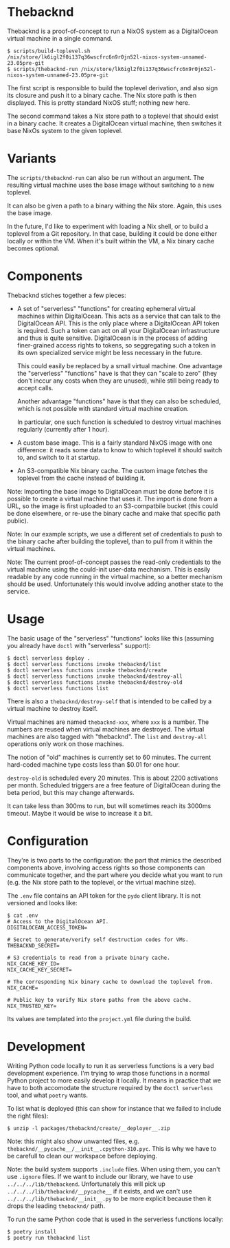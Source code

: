 # Thebacknd

Thebacknd is a proof-of-concept to run a NixOS system as a DigitalOcean virtual
machine in a single command.

```
$ scripts/build-toplevel.sh
/nix/store/lk6igl2f0i137q36wscfrc6n9r0jn52l-nixos-system-unnamed-23.05pre-git
$ scripts/thebacknd-run /nix/store/lk6igl2f0i137q36wscfrc6n9r0jn52l-nixos-system-unnamed-23.05pre-git
```

The first script is responsible to build the toplevel derivation, and also sign
its closure and push it to a binary cache. The Nix store path is then
displayed. This is pretty standard NixOS stuff; nothing new here.

The second command takes a Nix store path to a toplevel that should exist in a
binary cache. It creates a DigitalOcean virtual machine, then switches it base
NixOs system to the given toplevel.

# Variants

The `scripts/thebacknd-run` can also be run without an argument. The resulting
virtual machine uses the base image without switching to a new toplevel.

It can also be given a path to a binary withing the Nix store. Again, this uses
the base image.

In the future, I'd like to experiment with loading a Nix shell, or to build a
toplevel from a Git repository. In that case, building it could be done either
locally or within the VM. When it's built within the VM, a Nix binary cache
becomes optional.

# Components

Thebacknd stiches together a few pieces:

- A set of "serverless" "functions" for creating ephemeral virtual machines
  within DigitalOcean. This acts as a service that can talk to the DigitalOcean
  API. This is the only place where a DigitalOcean API token is required. Such a
  token can act on all your DigitalOcean infrastructure and thus is quite
  sensitive. DigitalOcean is in the process of adding finer-grained access rights
  to tokens, so seggregating such a token in its own specialized service might be
  less necessary in the future.

  This could easily be replaced by a small virtual machine. One advantage the
  "serverless" "functions" have is that they can "scale to zero" (they don't
  inccur any costs when they are unused), while still being ready to accept
  calls.

  Another advantage "functions" have is that they can also be scheduled, which
  is not possible with standard virtual machine creation.

  In particular, one such function is scheduled to destroy virtual machines
  regularly (currently after 1 hour).

- A custom base image. This is a fairly standard NixOS image with one
  difference: it reads some data to know to which toplevel it should switch to,
  and switch to it at startup.

- An S3-compatible Nix binary cache. The custom image fetches the toplevel from
  the cache instead of building it.

Note: Importing the base image to DigitalOcean must be done before it is
possible to create a virtual machine that uses it. The import is done from a
URL, so the image is first uploaded to an S3-compatbile bucket (this could be
done elsewhere, or re-use the binary cache and make that specific path public).

Note: In our example scripts, we use a different set of credentials to push to
the binary cache after building the toplevel, than to pull from it within the
virtual machines.

Note: The current proof-of-concept passes the read-only credentials to the
virtual machine using the could-init user-data mechanism. This is easily
readable by any code running in the virtual machine, so a better mechanism
should be used. Unfortunately this would involve adding another state to the
service.

# Usage

The basic usage of the "serverless" "functions" looks like this (assuming you
already have `doctl` with "serverless" support):

```
$ doctl serverless deploy .
$ doctl serverless functions invoke thebacknd/list
$ doctl serverless functions invoke thebacknd/create
$ doctl serverless functions invoke thebacknd/destroy-all
$ doctl serverless functions invoke thebacknd/destroy-old
$ doctl serverless functions list
```

There is also a `thebacknd/destroy-self` that is intended to be called by a
virtual machine to destroy itself.

Virtual machines are named `thebacknd-xxx`, where `xxx` is a number. The
numbers are reused when virtual machines are destroyed. The virtual machines
are also tagged with "thebacknd". The `list` and `destroy-all` operations only
work on those machines.

The notion of "old" machines is currently set to 60 minutes. The current
hard-coded machine type costs less than $0.01 for one hour.

`destroy-old` is scheduled every 20 minutes. This is about 2200 activations per
month. Scheduled triggers are a free feature of DigitalOcean during the beta
period, but this may change afterwards.

It can take less than 300ms to run, but will sometimes reach its 3000ms
timeout. Maybe it would be wise to increase it a bit.

# Configuration

They're is two parts to the configuration: the part that mimics the described
components above, involving access rights so those components can communicate
together, and the part where you decide what you want to run (e.g. the Nix
store path to the toplevel, or the virtual machine size).

The `.env` file contains an API token for the `pydo` client library. It is not
versioned and looks like:

```
$ cat .env
# Access to the DigitalOcean API.
DIGITALOCEAN_ACCESS_TOKEN=

# Secret to generate/verify self destruction codes for VMs.
THEBACKND_SECRET=

# S3 credentials to read from a private binary cache.
NIX_CACHE_KEY_ID=
NIX_CACHE_KEY_SECRET=

# The corresponding Nix binary cache to download the toplevel from.
NIX_CACHE=

# Public key to verify Nix store paths from the above cache.
NIX_TRUSTED_KEY=
```

Its values are templated into the `project.yml` file during the build.

# Development

Writing Python code locally to run it as serverless functions is a very bad
development experience. I'm trying to wrap those functions in a normal Python
project to more easily develop it locally. It means in practice that we have to
both accomodate the structure required by the `doctl serverless` tool, and what
`poetry` wants.

To list what is deployed (this can show for instance that we failed to include
the right files):

```
$ unzip -l packages/thebacknd/create/__deployer__.zip
```

Note: this might also show unwanted files, e.g.
`thebacknd/__pycache__/__init__.cpython-310.pyc`. This is why we have to be
carefull to clean our workspace before deploying.

Note: the build system supports `.include` files. When using them, you can't
use `.ignore` files. If we want to include our library, we have to use
`../../../lib/thebackend`. Unfortunately this will pick up
`../../../lib/thebacknd/__pycache__` if it exists, and we can't use
`../../../lib/thebacknd/__init__.py` to be more explicit because then it drops
the leading `thebacknd/` path.

To run the same Python code that is used in the serverless functions locally:

```
$ poetry install
$ poetry run thebacknd list
```
